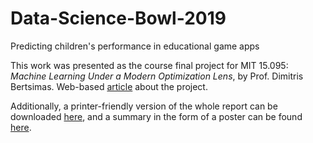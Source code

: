 # Data-Science-Bowl-2019
Predicting children's performance in educational game apps

This work was presented as the course final project for MIT 15.095: _Machine Learning Under a Modern Optimization Lens_, by Prof. Dimitris Bertsimas. Web-based [article](https://inigodelamaza.github.io/data%20science/Data-Science-Bowl-2019/) about the project.

Additionally, a printer-friendly version of the whole report can be downloaded [here](https://inigodelamaza.github.io/files/2019-12-05-Data-Science-Bowl-2019/report.pdf), and a summary in the form of a poster can be found [here](https://inigodelamaza.github.io/files/2019-12-05-Data-Science-Bowl-2019/poster.pdf).
